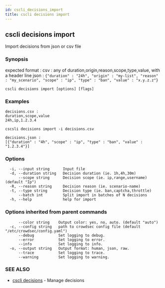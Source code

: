 ```yaml
---
id: cscli_decisions_import
title: cscli decisions import
---
```

## cscli decisions import

Import decisions from json or csv file

### Synopsis

expected format :
csv  : any of duration,origin,reason,scope,type,value, with a header line
json : `{"duration" : "24h", "origin" : "my-list", "reason" : "my_scenario", "scope" : "ip", "type" : "ban", "value" : "x.y.z.z"}`

```
cscli decisions import [options] [flags]
```

### Examples

```
decisions.csv :
duration,scope,value
24h,ip,1.2.3.4

cscsli decisions import -i decisions.csv

decisions.json :
[{"duration" : "4h", "scope" : "ip", "type" : "ban", "value" : "1.2.3.4"}]

```

### Options

```
  -i, --input string      Input file
  -d, --duration string   Decision duration (ie. 1h,4h,30m)
      --scope string      Decision scope (ie. ip,range,username) (default "Ip")
  -R, --reason string     Decision reason (ie. scenario-name)
  -t, --type string       Decision type (ie. ban,captcha,throttle)
      --batch int         Split import in batches of N decisions
  -h, --help              help for import
```

### Options inherited from parent commands

```
      --color string    Output color: yes, no, auto. (default "auto")
  -c, --config string   path to crowdsec config file (default "/etc/crowdsec/config.yaml")
      --debug           Set logging to debug.
      --error           Set logging to error.
      --info            Set logging to info.
  -o, --output string   Output format: human, json, raw.
      --trace           Set logging to trace.
      --warning         Set logging to warning.
```

### SEE ALSO

* [cscli decisions](/cscli/cscli_decisions.md)	 - Manage decisions

